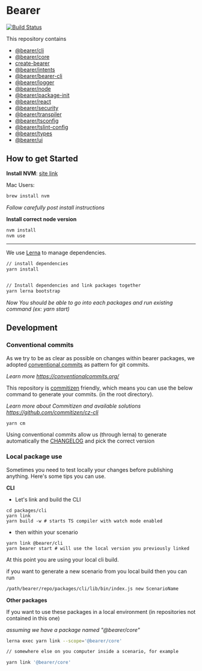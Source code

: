 # Bearer

[![Build Status](https://jenkins.bearer.tech/buildStatus/icon?job=Bearer/bearer/master)](https://jenkins.bearer.tech/job/Bearer/job/bearer/job/master/)

This repository contains

- [@bearer/cli](./packages/cli)
- [@bearer/core](./packages/core)
- [create-bearer](./packages/create-bearer)
- [@bearer/intents](./packages/intents)
- [@bearer/bearer-cli](./packages/legacy-cli)
- [@bearer/logger](./packages/logger)
- [@bearer/node](./packages/node)
- [@bearer/package-init](./packages/package-init)
- [@bearer/react](./packages/react)
- [@bearer/security](./packages/security)
- [@bearer/transpiler](./packages/transpiler)
- [@bearer/tsconfig](./packages/tsconfig)
- [@bearer/tslint-config](./packages/tslint-config)
- [@bearer/types](./packages/types)
- [@bearer/ui](./packages/ui)

## How to get Started

**Install NVM**: [site link](https://github.com/creationix/nvm)

Mac Users:

```bash
brew install nvm
```
*Follow carefully post install instructions*


**Install correct node version**

```bash
nvm install
nvm use
```

---

We use [Lerna](https://github.com/lerna/lerna) to manage dependencies.

```bash
// install dependencies
yarn install


// Install dependencies and link packages together
yarn lerna bootstrap
```

_Now You should be able to go into each packages and run existing command (ex: yarn start)_

## Development

### Conventional commits

As we try to be as clear as possible on changes within bearer packages, we adopted [conventional commits](https://conventionalcommits.org/) as pattern for git commits.

_Learn more https://conventionalcommits.org/_

This repository is [commitizen](https://github.com/commitizen/cz-cli) friendly, which means you can use the below command to generate your commits. (in the root directory).

_Learn more about Commitizen and available solutions https://github.com/commitizen/cz-cli_

```bash
yarn cm
```

Using conventional commits allow us (through lerna) to generate automatically the [CHANGELOG](./CHANGELOG.md) and pick the correct version

### Local package use

Sometimes you need to test locally your changes before publishing anything. Here's some tips you can use.

**CLI**

- Let's link and build the CLI

```
cd packages/cli
yarn link
yarn build -w # starts TS compiler with watch mode enabled
```

- then within your scenario

```
yarn link @bearer/cli
yarn bearer start # will use the local version you previously linked
```

At this point you are using your local cli build.

if you want to generate a new scenario from you local build then you can run

```bash
/path/bearer/repo/packages/cli/lib/bin/index.js new ScenarioName
```

**Other packages**

If you want to use these packages in a local environment (in repositories not contained in this one)

_assuming we have a package named "@bearer/core"_

```bash
lerna exec yarn link --scope='@bearer/core'

// somewhere else on you computer inside a scenario, for example

yarn link '@bearer/core'
```
